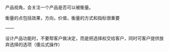 产品视角，会关注一个产品是否可以被衡量。

衡量的点包括效果，方向，价值，衡量的方式和指标很重要

——

设计产品功能时，不要帮客户做决定，而是把选择权交给客户，同时可客户提供放弃选择的选项（傻瓜式操作）